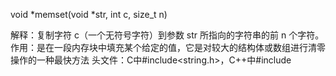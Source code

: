 void *memset(void *str, int c, size_t n)

解释：复制字符 c（一个无符号字符）到参数 str 所指向的字符串的前 n 个字符。
作用：是在一段内存块中填充某个给定的值，它是对较大的结构体或数组进行清零操作的一种最快方法
头文件：C中#include<string.h>，C++中#include<cstring>